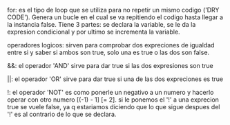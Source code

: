 for: es el tipo de loop que se utiliza para no repetir un mismo codigo ('DRY CODE'). Genera un bucle en el cual se va repitiendo el codigo hasta llegar a la instancia false. Tiene 3 partes: se declara la variable, se le da la expresion condicional y por ultimo se incrementa la variable.

operadores logicos: sirven para comprobar dos expreciones de igualdad entre si y saber si ambos son true, solo una es true o las dos son false.

&&: el operador 'AND' sirve para dar true si las dos expresiones son true

||: el operador 'OR' sirve para dar true si una de las dos expreciones es true

!: el operador 'NOT' es como ponerle un negativo a un numero y hacerlo operar con otro numero [(-1) - 1] [= 2]. si le ponemos el '!' a una exprecion true se vuele false, ya q estariamos diciendo que lo que sigue despues del '!' es al contrario de lo que se declara.